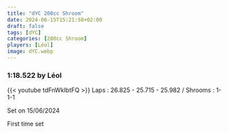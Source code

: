 ```yaml
---
title: "dYC 200cc Shroom"
date: 2024-06-15T15:21:58+02:00
draft: false
tags: [dYC]
categories: [200cc Shroom]
players: [Léol]
image: dYC.webp
---
```

### 1:18.522 by Léol

{{< youtube tdFnWkIbtFQ >}}
Laps : 26.825 - 25.715 - 25.982 /
Shrooms : 1-1-1

Set on 15/06/2024

First time set